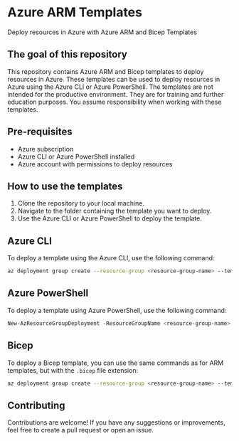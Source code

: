 # Azure ARM Templates
Deploy resources in Azure with Azure ARM and Bicep Templates

## The goal of this repository
This repository contains Azure ARM and Bicep templates to deploy resources in Azure. These templates can be used to deploy resources in Azure using the Azure CLI or Azure PowerShell.
The templates are not intended for the productive environment. They are for training and further education purposes. You assume responsibility when working with these templates.

## Pre-requisites
- Azure subscription
- Azure CLI or Azure PowerShell installed
- Azure account with permissions to deploy resources

## How to use the templates
1. Clone the repository to your local machine.
2. Navigate to the folder containing the template you want to deploy.
3. Use the Azure CLI or Azure PowerShell to deploy the template.

## Azure CLI
To deploy a template using the Azure CLI, use the following command:
```bash
az deployment group create --resource-group <resource-group-name> --template-file <template-file-name> --parameters <parameters-file-name>
```

## Azure PowerShell
To deploy a template using Azure PowerShell, use the following command:
```powershell
New-AzResourceGroupDeployment -ResourceGroupName <resource-group-name> -TemplateFile <template-file-name> -TemplateParameterFile <parameters-file-name>
```

## Bicep
To deploy a Bicep template, you can use the same commands as for ARM templates, but with the `.bicep` file extension:
```bash
az deployment group create --resource-group <resource-group-name> --template-file <template-file-name>.bicep --parameters <parameters-file-name>.json
```

## Contributing
Contributions are welcome! If you have any suggestions or improvements, feel free to create a pull request or open an issue.